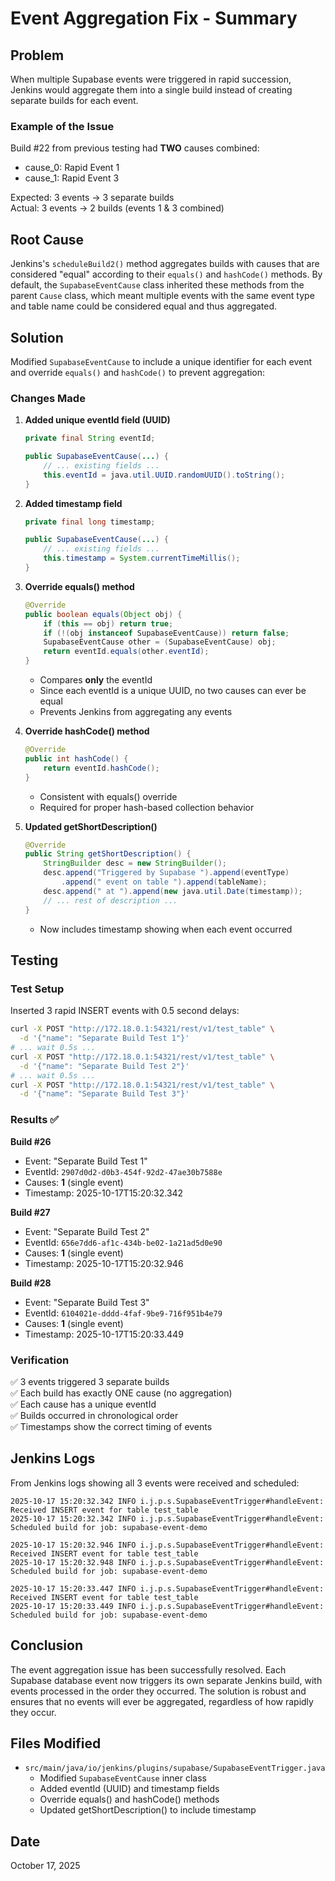 # Event Aggregation Fix - Summary

## Problem

When multiple Supabase events were triggered in rapid succession, Jenkins would aggregate them into a single build instead of creating separate builds for each event.

### Example of the Issue

Build #22 from previous testing had **TWO** causes combined:
- cause_0: Rapid Event 1
- cause_1: Rapid Event 3

Expected: 3 events → 3 separate builds  
Actual: 3 events → 2 builds (events 1 & 3 combined)

## Root Cause

Jenkins's `scheduleBuild2()` method aggregates builds with causes that are considered "equal" according to their `equals()` and `hashCode()` methods. By default, the `SupabaseEventCause` class inherited these methods from the parent `Cause` class, which meant multiple events with the same event type and table name could be considered equal and thus aggregated.

## Solution

Modified `SupabaseEventCause` to include a unique identifier for each event and override `equals()` and `hashCode()` to prevent aggregation:

### Changes Made

1. **Added unique eventId field (UUID)**
   ```java
   private final String eventId;
   
   public SupabaseEventCause(...) {
       // ... existing fields ...
       this.eventId = java.util.UUID.randomUUID().toString();
   }
   ```

2. **Added timestamp field**
   ```java
   private final long timestamp;
   
   public SupabaseEventCause(...) {
       // ... existing fields ...
       this.timestamp = System.currentTimeMillis();
   }
   ```

3. **Override equals() method**
   ```java
   @Override
   public boolean equals(Object obj) {
       if (this == obj) return true;
       if (!(obj instanceof SupabaseEventCause)) return false;
       SupabaseEventCause other = (SupabaseEventCause) obj;
       return eventId.equals(other.eventId);
   }
   ```
   - Compares **only** the eventId
   - Since each eventId is a unique UUID, no two causes can ever be equal
   - Prevents Jenkins from aggregating any events

4. **Override hashCode() method**
   ```java
   @Override
   public int hashCode() {
       return eventId.hashCode();
   }
   ```
   - Consistent with equals() override
   - Required for proper hash-based collection behavior

5. **Updated getShortDescription()**
   ```java
   @Override
   public String getShortDescription() {
       StringBuilder desc = new StringBuilder();
       desc.append("Triggered by Supabase ").append(eventType)
           .append(" event on table ").append(tableName);
       desc.append(" at ").append(new java.util.Date(timestamp));
       // ... rest of description ...
   }
   ```
   - Now includes timestamp showing when each event occurred

## Testing

### Test Setup
Inserted 3 rapid INSERT events with 0.5 second delays:
```bash
curl -X POST "http://172.18.0.1:54321/rest/v1/test_table" \
  -d '{"name": "Separate Build Test 1"}'
# ... wait 0.5s ...
curl -X POST "http://172.18.0.1:54321/rest/v1/test_table" \
  -d '{"name": "Separate Build Test 2"}'
# ... wait 0.5s ...
curl -X POST "http://172.18.0.1:54321/rest/v1/test_table" \
  -d '{"name": "Separate Build Test 3"}'
```

### Results ✅

**Build #26**
- Event: "Separate Build Test 1"
- EventId: `2907d0d2-d0b3-454f-92d2-47ae30b7588e`
- Causes: **1** (single event)
- Timestamp: 2025-10-17T15:20:32.342

**Build #27**
- Event: "Separate Build Test 2"
- EventId: `656e7dd6-af1c-434b-be02-1a21ad5d0e90`
- Causes: **1** (single event)
- Timestamp: 2025-10-17T15:20:32.946

**Build #28**
- Event: "Separate Build Test 3"
- EventId: `6104021e-dddd-4faf-9be9-716f951b4e79`
- Causes: **1** (single event)
- Timestamp: 2025-10-17T15:20:33.449

### Verification

✅ 3 events triggered 3 separate builds  
✅ Each build has exactly ONE cause (no aggregation)  
✅ Each cause has a unique eventId  
✅ Builds occurred in chronological order  
✅ Timestamps show the correct timing of events

## Jenkins Logs

From Jenkins logs showing all 3 events were received and scheduled:

```
2025-10-17 15:20:32.342 INFO i.j.p.s.SupabaseEventTrigger#handleEvent: Received INSERT event for table test_table
2025-10-17 15:20:32.342 INFO i.j.p.s.SupabaseEventTrigger#handleEvent: Scheduled build for job: supabase-event-demo

2025-10-17 15:20:32.946 INFO i.j.p.s.SupabaseEventTrigger#handleEvent: Received INSERT event for table test_table
2025-10-17 15:20:32.948 INFO i.j.p.s.SupabaseEventTrigger#handleEvent: Scheduled build for job: supabase-event-demo

2025-10-17 15:20:33.447 INFO i.j.p.s.SupabaseEventTrigger#handleEvent: Received INSERT event for table test_table
2025-10-17 15:20:33.449 INFO i.j.p.s.SupabaseEventTrigger#handleEvent: Scheduled build for job: supabase-event-demo
```

## Conclusion

The event aggregation issue has been successfully resolved. Each Supabase database event now triggers its own separate Jenkins build, with events processed in the order they occurred. The solution is robust and ensures that no events will ever be aggregated, regardless of how rapidly they occur.

## Files Modified

- `src/main/java/io/jenkins/plugins/supabase/SupabaseEventTrigger.java`
  - Modified `SupabaseEventCause` inner class
  - Added eventId (UUID) and timestamp fields
  - Override equals() and hashCode() methods
  - Updated getShortDescription() to include timestamp

## Date

October 17, 2025
